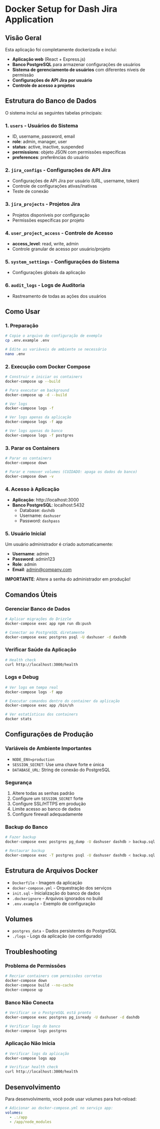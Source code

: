 # Docker Setup for Dash Jira Application

## Visão Geral

Esta aplicação foi completamente dockerizada e inclui:
- **Aplicação web** (React + Express.js)
- **Banco PostgreSQL** para armazenar configurações de usuários
- **Sistema de gerenciamento de usuários** com diferentes níveis de permissão
- **Configurações de API Jira por usuário**
- **Controle de acesso a projetos**

## Estrutura do Banco de Dados

O sistema inclui as seguintes tabelas principais:

### 1. `users` - Usuários do Sistema
- ID, username, password, email
- **role**: admin, manager, user
- **status**: active, inactive, suspended
- **permissions**: objeto JSON com permissões específicas
- **preferences**: preferências do usuário

### 2. `jira_configs` - Configurações de API Jira
- Configurações de API Jira por usuário (URL, username, token)
- Controle de configurações ativas/inativas
- Teste de conexão

### 3. `jira_projects` - Projetos Jira
- Projetos disponíveis por configuração
- Permissões específicas por projeto

### 4. `user_project_access` - Controle de Acesso
- **access_level**: read, write, admin
- Controle granular de acesso por usuário/projeto

### 5. `system_settings` - Configurações do Sistema
- Configurações globais da aplicação

### 6. `audit_logs` - Logs de Auditoria
- Rastreamento de todas as ações dos usuários

## Como Usar

### 1. Preparação
```bash
# Copie o arquivo de configuração de exemplo
cp .env.example .env

# Edite as variáveis de ambiente se necessário
nano .env
```

### 2. Execução com Docker Compose
```bash
# Construir e iniciar os containers
docker-compose up --build

# Para executar em background
docker-compose up -d --build

# Ver logs
docker-compose logs -f

# Ver logs apenas da aplicação
docker-compose logs -f app

# Ver logs apenas do banco
docker-compose logs -f postgres
```

### 3. Parar os Containers
```bash
# Parar os containers
docker-compose down

# Parar e remover volumes (CUIDADO: apaga os dados do banco)
docker-compose down -v
```

### 4. Acesso à Aplicação

- **Aplicação**: http://localhost:3000
- **Banco PostgreSQL**: localhost:5432
  - Database: `dashdb`
  - Username: `dashuser`
  - Password: `dashpass`

### 5. Usuário Inicial

Um usuário administrador é criado automaticamente:
- **Username**: admin
- **Password**: admin123
- **Role**: admin
- **Email**: admin@company.com

**IMPORTANTE**: Altere a senha do administrador em produção!

## Comandos Úteis

### Gerenciar Banco de Dados
```bash
# Aplicar migrações do Drizzle
docker-compose exec app npm run db:push

# Conectar ao PostgreSQL diretamente
docker-compose exec postgres psql -U dashuser -d dashdb
```

### Verificar Saúde da Aplicação
```bash
# Health check
curl http://localhost:3000/health
```

### Logs e Debug
```bash
# Ver logs em tempo real
docker-compose logs -f app

# Executar comandos dentro do container da aplicação
docker-compose exec app /bin/sh

# Ver estatísticas dos containers
docker stats
```

## Configurações de Produção

### Variáveis de Ambiente Importantes
- `NODE_ENV=production`
- `SESSION_SECRET`: Use uma chave forte e única
- `DATABASE_URL`: String de conexão do PostgreSQL

### Segurança
1. Altere todas as senhas padrão
2. Configure um `SESSION_SECRET` forte
3. Configure SSL/HTTPS em produção
4. Limite acesso ao banco de dados
5. Configure firewall adequadamente

### Backup do Banco
```bash
# Fazer backup
docker-compose exec postgres pg_dump -U dashuser dashdb > backup.sql

# Restaurar backup
docker-compose exec -T postgres psql -U dashuser dashdb < backup.sql
```

## Estrutura de Arquivos Docker

- `Dockerfile` - Imagem da aplicação
- `docker-compose.yml` - Orquestração dos serviços
- `init.sql` - Inicialização do banco de dados
- `.dockerignore` - Arquivos ignorados no build
- `.env.example` - Exemplo de configuração

## Volumes

- `postgres_data` - Dados persistentes do PostgreSQL
- `./logs` - Logs da aplicação (se configurado)

## Troubleshooting

### Problema de Permissões
```bash
# Recriar containers com permissões corretas
docker-compose down
docker-compose build --no-cache
docker-compose up
```

### Banco Não Conecta
```bash
# Verificar se o PostgreSQL está pronto
docker-compose exec postgres pg_isready -U dashuser -d dashdb

# Verificar logs do banco
docker-compose logs postgres
```

### Aplicação Não Inicia
```bash
# Verificar logs da aplicação
docker-compose logs app

# Verificar health check
curl http://localhost:3000/health
```

## Desenvolvimento

Para desenvolvimento, você pode usar volumes para hot-reload:

```yaml
# Adicionar ao docker-compose.yml no serviço app:
volumes:
  - .:/app
  - /app/node_modules
```